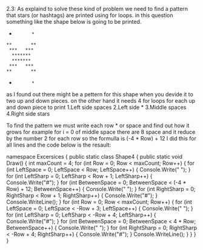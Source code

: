 2.3:
As explaind to solve these kind of problem we need to find a pattern that stars (or hashtags) are printed using for loops.
in this question something like the shape below is going to be printed.

   *           *
    **       **
     ***   ***
      *******
      *******
     ***   ***
    **       **
   *           *
  as I found out there might be a pettern for this shape when you devide it to two up and down pieces.
  on the other hand it needs 4 for loops for each up and down piece to print 
  1.Left side spaces
  2.Left side *
  3.Middle spaces
  4.Right side stars

  To find the pattern we must write each row * or space and find out how it grows 
  for example for i = 0 of middle space there are 8 space and it reduce by the number 2 for each row so the formulla is (-4 * Row) + 12 I did this for all lines and the code below is the resault:

namespace Excersices
{
    public static class Shape4
    {
        public static void Draw()
        {
            int maxCount = 4;
            for (int Row = 0; Row < maxCount; Row++)
            {
                for (int LeftSpace = 0; LeftSpace < Row; LeftSpace++)
                {
                    Console.Write(" ");
                }
                for (int LeftSharp = 0; LeftSharp < Row + 1; LeftSharp++)
                {
                    Console.Write("#");
                }
                for (int BetweenSpace = 0; BetweenSpace < (-4 * Row) + 12; BetweenSpace++)
                {
                    Console.Write(" ");
                }
                for (int RightSharp = 0; RightSharp < Row + 1; RightSharp++)
                {
                    Console.Write("#");
                }
                Console.WriteLine();
            }
            for (int Row = 0; Row < maxCount; Row++)
            {
                for (int LeftSpace = 0; LeftSpace < -Row + 3; LeftSpace++)
                {
                    Console.Write(" ");
                }
                for (int LeftSharp = 0; LeftSharp < -Row + 4; LeftSharp++)
                {
                    Console.Write("#");
                }
                for (int BetweenSpace = 0; BetweenSpace < 4 * Row; BetweenSpace++)
                {
                    Console.Write(" ");
                }
                for (int RightSharp = 0; RightSharp < -Row + 4; RightSharp++)
                {
                    Console.Write("#");
                }
                Console.WriteLine();
            }
        }
    }
}
